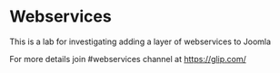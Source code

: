 Webservices
===========

This is a lab for investigating adding a layer of webservices to Joomla

For more details join #webservices channel at https://glip.com/
